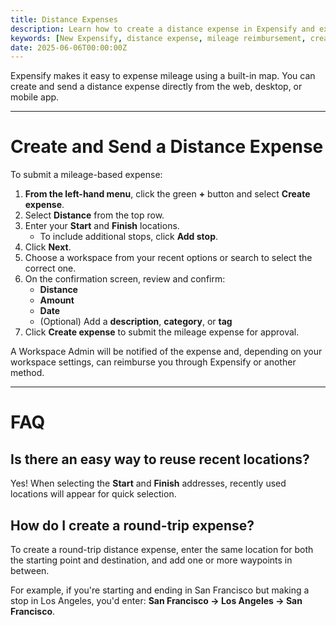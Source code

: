 ```yaml
---
title: Distance Expenses
description: Learn how to create a distance expense in Expensify and expense mileage reimbursement.
keywords: [New Expensify, distance expense, mileage reimbursement, create expense, map route, add stops, calculate distance, workspace submission, expense money]
date: 2025-06-06T00:00:00Z
---
```

<div id="new-expensify" markdown="1">

Expensify makes it easy to expense mileage using a built-in map. You can create and send a distance expense directly from the web, desktop, or mobile app.

---

# Create and Send a Distance Expense

To submit a mileage-based expense:

1. **From the left-hand menu**, click the green **+** button and select **Create expense**.
2. Select **Distance** from the top row.
3. Enter your **Start** and **Finish** locations.
   - To include additional stops, click **Add stop**.
4. Click **Next**.
5. Choose a workspace from your recent options or search to select the correct one.
6. On the confirmation screen, review and confirm:
   - **Distance**
   - **Amount**
   - **Date**
   - (Optional) Add a **description**, **category**, or **tag**
7. Click **Create expense** to submit the mileage expense for approval.

A Workspace Admin will be notified of the expense and, depending on your workspace settings, can reimburse you through Expensify or another method.

---

# FAQ

## Is there an easy way to reuse recent locations?
Yes! When selecting the **Start** and **Finish** addresses, recently used locations will appear for quick selection.

## How do I create a round-trip expense?
To create a round-trip distance expense, enter the same location for both the starting point and destination, and add one or more waypoints in between.

For example, if you're starting and ending in San Francisco but making a stop in Los Angeles, you'd enter: **San Francisco → Los Angeles → San Francisco**.

</div>
